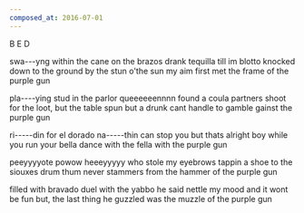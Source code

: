 ```yaml
---
composed_at: 2016-07-01
---
```


B E D

swa---yng within the cane on the brazos
drank tequilla till im blotto
knocked down to the ground by the stun o'the sun
my aim first met the frame of the purple gun

pla----ying stud in the parlor
queeeeeennnn found a coula partners
shoot for the loot, but the table spun
but a drunk cant handle to gamble gainst the purple gun

ri-----din for el dorado
na-----thin can stop you
but thats alright boy while you run
your bella dance with the fella with the purple gun


peeyyyyote powow
heeeyyyyy who stole my eyebrows
tappin a shoe to the siouxes drum
thum never stammers from the hammer of the purple gun

filled with bravado
duel with the yabbo
he said nettle my mood and it wont be fun
but, the last thing he guzzled was the muzzle of the purple gun

